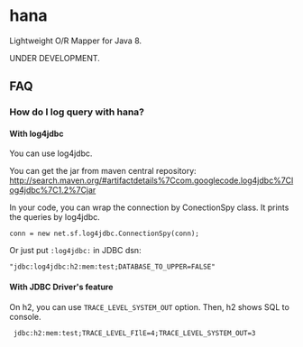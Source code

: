 hana
====

Lightweight O/R Mapper for Java 8.

UNDER DEVELOPMENT.

## FAQ

### How do I log query with hana?

#### With log4jdbc

You can use log4jdbc.

You can get the jar from maven central repository:
http://search.maven.org/#artifactdetails%7Ccom.googlecode.log4jdbc%7Clog4jdbc%7C1.2%7Cjar

In your code, you can wrap the connection by ConectionSpy class. It prints the queries by log4jdbc.

    conn = new net.sf.log4jdbc.ConnectionSpy(conn);

Or just put `:log4jdbc:` in JDBC dsn:

    "jdbc:log4jdbc:h2:mem:test;DATABASE_TO_UPPER=FALSE"

#### With JDBC Driver's feature

On h2, you can use `TRACE_LEVEL_SYSTEM_OUT` option. Then, h2 shows SQL to console.

     jdbc:h2:mem:test;TRACE_LEVEL_FIlE=4;TRACE_LEVEL_SYSTEM_OUT=3



